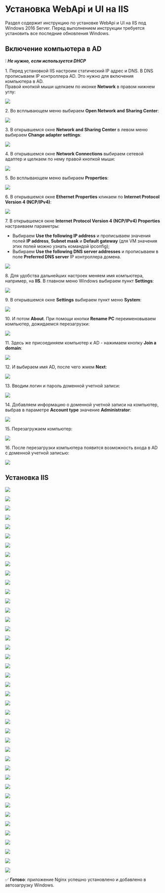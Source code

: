 # Установка WebApi и UI на IIS
Раздел содержит инструкцию по установке WebApi и UI на IIS под Windows 2016 Server. Перед выполнением инструкции требуется установить все последние обновления Windows.

## Включение компьютера в AD

:grey_exclamation: ***Не нужно, если используется DHCP***

1\. Перед установкой IIS настроим статический IP адрес и DNS. В DNS прописываем IP контроллера AD. Это нужно для включения компьютера в AD.\
Правой кнопкой мыши щелкаем по иконке **Network** в правом нижнем углу:

![](<../../../.gitbook/assets/install-webapi-ad-1.png>)

2\. Во всплывающем меню выбираем **Open Network and Sharing Center**:

![](<../../../.gitbook/assets/install-webapi-ad-2.png>)

3\. В открывшемся окне **Network and Sharing Center** в левом меню выбираем **Change adapter settings**:	

![](<../../../.gitbook/assets/install-webapi-ad-3.png>)

4\. В открывшемся окне **Network Connections** выбираем сетевой адаптер и щелкаем по нему правой кнопкой мыши:

![](<../../../.gitbook/assets/install-webapi-ad-4.png>)

5\. Во всплывающем меню выбираем **Properties**:

![](<../../../.gitbook/assets/install-webapi-ad-5.png>)

6\. В открывшемся окне **Ethernet Properties** кликаем по **Internet Protocol Version 4 (NCP/IPv4)**: 

![](<../../../.gitbook/assets/install-webapi-ad-6.png>)

7\. В открывшемся окне **Internet Protocol Version 4 (NCP/IPv4) Properties** настраиваем параметры:
* Выбираем **Use the following IP address** и прописываем значения полей **IP address**, **Subnet mask** и **Default gateway** (для VM значения этих полей можно узнать командой ipconfig);
* Выбираем **Use the following DNS server addresses** и прописываем в поле **Preferred DNS server** IP контроллера домена.

![](<../../../.gitbook/assets/install-webapi-ad-7.png>)

8\. Для удобства дальнейших настроек меняем имя компьютера, например, на **IIS**. В главном меню Windows выбираем пункт **Settings**:

![](<../../../.gitbook/assets/install-webapi-ad-8.png>)

9\. В открывшемся окне **Settings** выбираем пункт меню **System**:

![](<../../../.gitbook/assets/install-webapi-ad-9.png>)

10\. И потом **About**. При помощи кнопки **Rename PC** переименовываем компьютер, дожидаемся перезагрузки:

![](<../../../.gitbook/assets/install-webapi-ad-10.png>)

11\. Здесь же присоединяем компьютер к AD - нажимаем кнопку **Join a domain**:

![](<../../../.gitbook/assets/install-webapi-ad-11.png>)

12\. И выбираем имя AD, после чего жмем **Next**:

![](<../../../.gitbook/assets/install-webapi-ad-12.png>)

13\. Вводим логин и пароль доменной учетной записи:

![](<../../../.gitbook/assets/install-webapi-ad-13.png>)

14\. Добавляем информацию о доменной учетной записи на компьютер, выбрав в параметре **Account type** значение **Administrator**:

![](<../../../.gitbook/assets/install-webapi-ad-14.png>)

15\. Перезагружаем компьютер:

![](<../../../.gitbook/assets/install-webapi-ad-15.png>)

16\. После перезагрузки компьютера появится возможность входа в AD с доменной учетной записью:

![](<../../../.gitbook/assets/install-webapi-ad-16.png>)

## Установка IIS

![](<../../../.gitbook/assets/install-webapi-iis-1.png>)

![](<../../../.gitbook/assets/install-webapi-iis-2.png>)

![](<../../../.gitbook/assets/install-webapi-iis-3.png>)

![](<../../../.gitbook/assets/install-webapi-iis-4.png>)

![](<../../../.gitbook/assets/install-webapi-iis-5.png>)

![](<../../../.gitbook/assets/install-webapi-iis-6.png>)

![](<../../../.gitbook/assets/install-webapi-iis-7.png>)

![](<../../../.gitbook/assets/install-webapi-iis-8.png>)

![](<../../../.gitbook/assets/install-webapi-iis-9.png>)

![](<../../../.gitbook/assets/install-webapi-iis-10.png>)

![](<../../../.gitbook/assets/install-webapi-iis-11.png>)

![](<../../../.gitbook/assets/>)

![](<../../../.gitbook/assets/>)

![](<../../../.gitbook/assets/>)

![](<../../../.gitbook/assets/>)

![](<../../../.gitbook/assets/>)

![](<../../../.gitbook/assets/>)

![](<../../../.gitbook/assets/>)

![](<../../../.gitbook/assets/>)

![](<../../../.gitbook/assets/>)

![](<../../../.gitbook/assets/>)

![](<../../../.gitbook/assets/>)

![](<../../../.gitbook/assets/>)

![](<../../../.gitbook/assets/>)

![](<../../../.gitbook/assets/>)

![](<../../../.gitbook/assets/>)

![](<../../../.gitbook/assets/>)

![](<../../../.gitbook/assets/>)

![](<../../../.gitbook/assets/>)

![](<../../../.gitbook/assets/>)

![](<../../../.gitbook/assets/>)

![](<../../../.gitbook/assets/>)

![](<../../../.gitbook/assets/>)

![](<../../../.gitbook/assets/>)

![](<../../../.gitbook/assets/>)

![](<../../../.gitbook/assets/>)

![](<../../../.gitbook/assets/>)

![](<../../../.gitbook/assets/>)

![](<../../../.gitbook/assets/>)

![](<../../../.gitbook/assets/>)

![](<../../../.gitbook/assets/>)

![](<../../../.gitbook/assets/>)

:white_check_mark: **Готово**: приложение Nginx успешно установлено и добавлено в автозагрузку Windows.
